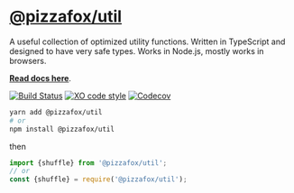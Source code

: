 # [@pizzafox/util](https://util.jonah.pw/)

A useful collection of optimized utility functions.
Written in TypeScript and designed to have very safe types.
Works in Node.js, mostly works in browsers.

**[Read docs here](https://util.jonah.pw/)**.

[![Build Status](https://github.com/jonahsnider/util/workflows/CI/badge.svg)](https://github.com/jonahsnider/util/actions)
[![XO code style](https://img.shields.io/badge/code_style-XO-5ed9c7.svg)](https://github.com/xojs/xo)
[![Codecov](https://codecov.io/gh/jonahsnider/util/branch/main/graph/badge.svg)](https://codecov.io/gh/jonahsnider/util)

```sh
yarn add @pizzafox/util
# or
npm install @pizzafox/util
```

then

```js
import {shuffle} from '@pizzafox/util';
// or
const {shuffle} = require('@pizzafox/util');
```
